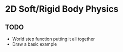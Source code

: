 # 2D Soft/Rigid Body Physics
## TODO
- World step function putting it all together
- Draw a basic example